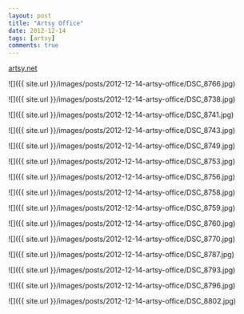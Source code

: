 ```yaml
---
layout: post
title: "Artsy Office"
date: 2012-12-14
tags: [artsy]
comments: true
---
```

[artsy.net](https://www.artsy.net)

![]({{ site.url }}/images/posts/2012-12-14-artsy-office/DSC_8766.jpg)


![]({{ site.url }}/images/posts/2012-12-14-artsy-office/DSC_8738.jpg)

![]({{ site.url }}/images/posts/2012-12-14-artsy-office/DSC_8741.jpg)

![]({{ site.url }}/images/posts/2012-12-14-artsy-office/DSC_8743.jpg)

![]({{ site.url }}/images/posts/2012-12-14-artsy-office/DSC_8749.jpg)

![]({{ site.url }}/images/posts/2012-12-14-artsy-office/DSC_8753.jpg)

![]({{ site.url }}/images/posts/2012-12-14-artsy-office/DSC_8756.jpg)

![]({{ site.url }}/images/posts/2012-12-14-artsy-office/DSC_8758.jpg)

![]({{ site.url }}/images/posts/2012-12-14-artsy-office/DSC_8759.jpg)

![]({{ site.url }}/images/posts/2012-12-14-artsy-office/DSC_8760.jpg)

![]({{ site.url }}/images/posts/2012-12-14-artsy-office/DSC_8770.jpg)

![]({{ site.url }}/images/posts/2012-12-14-artsy-office/DSC_8787.jpg)

![]({{ site.url }}/images/posts/2012-12-14-artsy-office/DSC_8793.jpg)

![]({{ site.url }}/images/posts/2012-12-14-artsy-office/DSC_8796.jpg)

![]({{ site.url }}/images/posts/2012-12-14-artsy-office/DSC_8802.jpg)


